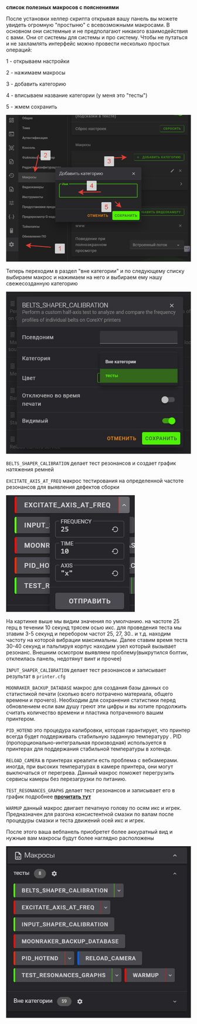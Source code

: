 **список полезных макросов с пояснениями**

После установки хелпер скрипта открывая вашу панель вы можете увидеть огромную "простыню" с всевозможными макросами. В основном они системные и не предполагают никакого взаимодействия с вами. Они от системы для системы и про систему. Чтобы не путаться и не захламлять интерфейс можно провести несколько простых операций:

1 - открываем настройки

2 - нажимаем макросы

3 - добавить категорию

4 - вписываем название категории (у меня это "тесты")

5 - жмем сохранить

![](image1.png)

Теперь переходим в раздел "вне категории" и по следующему списку выбираем макрос и нажимаем на него и выбираем ему нашу свежесозданную категорию

![](image2.jpg)


`BELTS_SHAPER_CALIBRATION` делает тест резонансов и создает график натяжения ремней

`EXCITATE_AXIS_AT_FREQ` макрос тестирования на определенной частоте резонансов для выявления дефектов сборки

![](image4.jpg)

На картинке выше мы видим значения по умолчанию. на частоте 25 герц в течении 10 секунд трясем осью икс.  для проведения теста мы зтавим 3-5 секунд и перебором частот 25, 27, 30.. и т.д. находим частоту на которой вибрации максимальны. Далее ставим время теста 30-40 секунд и пальпируя корпус находим узел который  вызывает резонанс.  Внешним осмотром выявляем проблему(выкрутился болтик, отклеилась панель, недотянут винт и прочее)  

`INPUT_SHAPER_CALIBRATION` делает тест резонансов и записывает результат в `printer.cfg`

`MOONRAKER_BACKUP_DATABASE` макрос для создания базы данных со статистикой печати (сколько всего потрачено материала, общего времени и прочего). Необходим для сохранения статистики перед обновлением если вам душу греют эти цифры и вы хотите продолжить считать количество времени и пластика потраченного вашим принтером.

`PID_HOTEND` это процедура калибровки, которая гарантирует, что принтер всегда будет поддерживать стабильную заданную температуру . PID (пропорционально-интегральная производная) используется в принтерах для поддержания стабильной температуры в хотенде.

`RELOAD_CAMERA` в принтерах креалити есть проблема с вебкамерами. иногда, при высоких температурах в камере принтера, они могут выключаться от перегрева. Данный макрос поможет перегрузить сервисы камеры без перезагрузки по питанию.

`TEST_RESONANCES_GRAPHS` делает тест резонансов и записывает его в график подробнее [**прочитать тут**](/shaper/readme.md)

`WARMUP` данный макрос двигает печатную голову по осям икс и игрек.  Предназначен для разгона консистентной смазки по валам после процедуры смазки и теста  движений осей икс и игрек.

После этого ваша вебпанель приобретет более аккуратный вид и нужные вам макросы будут более наглядно расположены

![](image3.jpg)
